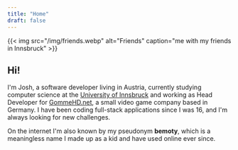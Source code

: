 ```yaml
---
title: "Home"
draft: false
---
```


{{< img src="/img/friends.webp" alt="Friends" caption="me with my friends in Innsbruck" >}}

## Hi!

I'm Josh, a software developer living in Austria, currently studying computer science at the [University of Innsbruck](https://uibk.ac.at/) and working as Head Developer for [GommeHD.net](https://gommehd.net/), a small video game company based in Germany. I have been coding full-stack applications since I was 16, and I'm always looking for new challenges.

On the internet I'm also known by my pseudonym **bemoty**, which is a meaningless name I made up as a kid and have used online ever since.